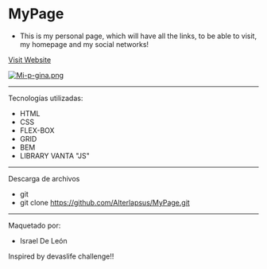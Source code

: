 # MyPage

- This is my personal page, which will have all the links, to be able to visit, my homepage and my social networks!


<a href="https://mypageprofile.netlify.app/"  target="_blank">Visit Website </a>

[![Mi-p-gina.png](https://i.postimg.cc/RZywkDp2/Mi-p-gina.png)](https://postimg.cc/fV73XBNv)

---

Tecnologías utilizadas: 

- HTML 
- CSS
- FLEX-BOX  
- GRID
- BEM
- LIBRARY VANTA "JS"

---

Descarga de archivos 

- git 
- git clone https://github.com/Alterlapsus/MyPage.git

---

Maquetado por: 

- Israel De León 

Inspired by devaslife challenge!!
